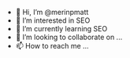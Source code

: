- 👋 Hi, I’m @merinpmatt
- 👀 I’m interested in SEO
- 🌱 I’m currently learning SEO
- 💞️ I’m looking to collaborate on ...
- 📫 How to reach me ...

<!---
merinpmatt/merinpmatt is a ✨ special ✨ repository because its `README.md` (this file) appears on your GitHub profile.
You can click the Preview link to take a look at your changes.
--->
